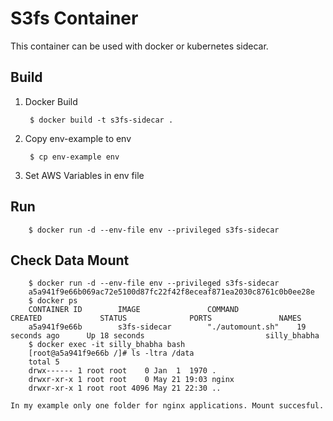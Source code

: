 # S3fs Container 

This container can be used with docker or kubernetes sidecar. 

## Build

1. Docker Build

        $ docker build -t s3fs-sidecar .

2. Copy env-example to env 

        $ cp env-example env

3. Set AWS Variables in env file

## Run
  
        $ docker run -d --env-file env --privileged s3fs-sidecar

## Check Data Mount

        $ docker run -d --env-file env --privileged s3fs-sidecar
        a5a941f9e66b069ac72e5100d87fc22f42f8eceaf871ea2030c8761c0b0ee28e
        $ docker ps
        CONTAINER ID        IMAGE               COMMAND             CREATED             STATUS              PORTS               NAMES
        a5a941f9e66b        s3fs-sidecar        "./automount.sh"    19 seconds ago      Up 18 seconds                           silly_bhabha
        $ docker exec -it silly_bhabha bash
        [root@a5a941f9e66b /]# ls -ltra /data
        total 5
        drwx------ 1 root root    0 Jan  1  1970 .
        drwxr-xr-x 1 root root    0 May 21 19:03 nginx
        drwxr-xr-x 1 root root 4096 May 21 22:30 ..

    In my example only one folder for nginx applications. Mount succesful.

